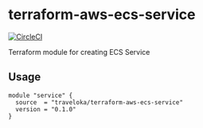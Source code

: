 # terraform-aws-ecs-service
[![CircleCI](https://circleci.com/gh/traveloka/terraform-aws-ecs-service/tree/master.svg?style=svg)](https://circleci.com/gh/traveloka/terraform-aws-ecs-service/tree/master)

Terraform module for creating ECS Service

## Usage
```hcl
module "service" {
  source  = "traveloka/terraform-aws-ecs-service"
  version = "0.1.0"
}
```
